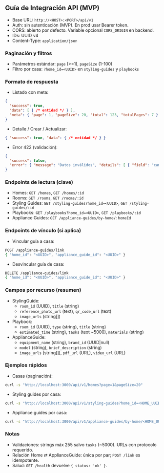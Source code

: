 ## Guía de Integración API (MVP)

- Base URL: `http://<HOST>:<PORT>/api/v1`
- Auth: sin autenticación (MVP). En prod usar Bearer token.
- CORS: abierto por defecto. Variable opcional `CORS_ORIGIN` en backend.
- IDs: UUID v4
- Content-Type: `application/json`

### Paginación y filtros
- Parámetros estándar: `page` (>=1), `pageSize` (1-100)
- Filtro por casa: `?home_id=<UUID>` en `styling-guides` y `playbooks`

### Formato de respuesta
- Listado con meta:
```json
{
  "success": true,
  "data": [ { /* entidad */ } ],
  "meta": { "page": 1, "pageSize": 20, "total": 123, "totalPages": 7 }
}
```
- Detalle / Crear / Actualizar:
```json
{ "success": true, "data": { /* entidad */ } }
```
- Error 422 (validación):
```json
{
  "success": false,
  "error": { "message": "Datos inválidos", "details": [ { "field": "campo", "message": "motivo" } ] }
}
```

### Endpoints de lectura (clave)
- Homes: `GET /homes`, `GET /homes/:id`
- Rooms: `GET /rooms`, `GET /rooms/:id`
- Styling Guides: `GET /styling-guides?home_id=<UUID>`, `GET /styling-guides/:id`
- Playbooks: `GET /playbooks?home_id=<UUID>`, `GET /playbooks/:id`
- Appliance Guides: `GET /appliance-guides/by-home/:homeId`

### Endpoints de vínculo (si aplica)
- Vincular guía a casa:
```bash
POST /appliance-guides/link
{ "home_id": "<UUID>", "appliance_guide_id": "<UUID>" }
```
- Desvincular guía de casa:
```bash
DELETE /appliance-guides/link
{ "home_id": "<UUID>", "appliance_guide_id": "<UUID>" }
```

### Campos por recurso (resumen)
- StylingGuide:
  - `room_id` (UUID), `title` (string)
  - `reference_photo_url` (text), `qr_code_url` (text)
  - `image_urls` (string[])
- Playbook:
  - `room_id` (UUID), `type` (string), `title` (string)
  - `estimated_time` (string), `tasks` (text ~5000), `materials` (string)
- ApplianceGuide:
  - `equipment_name` (string), `brand_id` (UUID|null)
  - `model` (string), `brief_description` (string)
  - `image_urls` (string[]), `pdf_url` (URL), `video_url` (URL)

### Ejemplos rápidos
- Casas (paginación):
```bash
curl -s "http://localhost:3000/api/v1/homes?page=1&pageSize=20"
```
- Styling guides por casa:
```bash
curl -s "http://localhost:3000/api/v1/styling-guides?home_id=<HOME_UUID>&pageSize=10"
```
- Appliance guides por casa:
```bash
curl -s "http://localhost:3000/api/v1/appliance-guides/by-home/<HOME_UUID>"
```

### Notas
- Validaciones: strings máx 255 salvo `tasks` (~5000). URLs con protocolo requerido.
- Relación Home ⇄ ApplianceGuide: única por par; `POST /link` es idempotente.
- Salud: `GET /health` devuelve `{ status: 'ok' }`.
